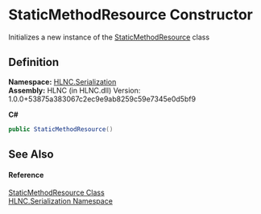 # StaticMethodResource Constructor


Initializes a new instance of the <a href="T_HLNC_Serialization_StaticMethodResource">StaticMethodResource</a> class



## Definition
**Namespace:** <a href="N_HLNC_Serialization">HLNC.Serialization</a>  
**Assembly:** HLNC (in HLNC.dll) Version: 1.0.0+53875a383067c2ec9e9ab8259c59e7345e0d5bf9

**C#**
``` C#
public StaticMethodResource()
```



## See Also


#### Reference
<a href="T_HLNC_Serialization_StaticMethodResource">StaticMethodResource Class</a>  
<a href="N_HLNC_Serialization">HLNC.Serialization Namespace</a>  
